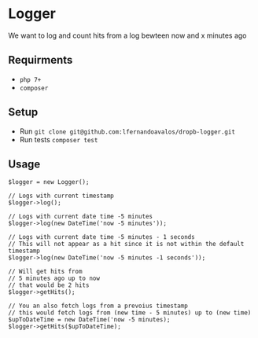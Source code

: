 # Logger 

We want to log and count hits from a log bewteen now and x minutes ago

## Requirments
- `php 7+`
- `composer`

## Setup
- Run `git clone git@github.com:lfernandoavalos/dropb-logger.git`
- Run tests `composer test`

## Usage
```
$logger = new Logger();

// Logs with current timestamp
$logger->log();

// Logs with current date time -5 minutes
$logger->log(new DateTime('now -5 minutes'));

// Logs with current date time -5 minutes - 1 seconds
// This will not appear as a hit since it is not within the default timestamp
$logger->log(new DateTime('now -5 minutes -1 seconds'));

// Will get hits from 
// 5 minutes ago up to now
// that would be 2 hits
$logger->getHits();

// You an also fetch logs from a prevoius timestamp
// this would fetch logs from (new time - 5 minutes) up to (new time)
$upToDateTime = new DateTime('now -5 minutes);
$logger->getHits($upToDateTime);